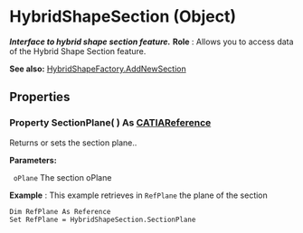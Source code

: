 # HybridShapeSection (Object)

**_Interface to hybrid shape section feature._**
**Role** : Allows you to access data of the Hybrid Shape Section feature.

**See also:**      [HybridShapeFactory.AddNewSection](../GSMInterfaces/interface_HybridShapeFactory_68680.htm#AddNewSection)

## Properties

### Property **SectionPlane**( ) As [CATIAReference](../InfInterfaces/interface_Reference_17481.md)

Returns or sets the section plane..

**Parameters:**

` oPlane`      The section oPlane

**Example** :      This example retrieves in `RefPlane` the plane of the section

```VBScript
Dim RefPlane As Reference
Set RefPlane = HybridShapeSection.SectionPlane

```